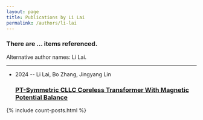 ```yaml
---
layout: page
title: Publications by Li Lai
permalink: /authors/li-lai
---
```


<h3 id="number-posts">There are ... items referenced.</h3>
<p id='info-authors'>Alternative author names: Li Lai.</p>
<hr />
<ul class="post-list">
<li><span class='post-meta'>2024 -- Li Lai, Bo Zhang, Jingyang Lin</span><h3><a class='post-link' href="{{ site.baseurl }}/pt-symmetric-cllc-coreless-transformer-with-magnetic-potential-balance">PT-Symmetric CLLC Coreless Transformer With Magnetic Potential Balance</a></h3></li>

</ul>
{% include count-posts.html %}
